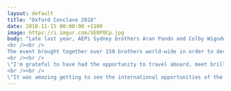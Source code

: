 ```yaml
---
layout: default
title: "Oxford Conclave 2018"
date: 2018-11-15 00:00:00 +1100
image: https://i.imgur.com/SE8POCp.jpg
body: "Late last year, AEPi Sydney brothers Aran Pando and Colby Wigoder had the opportunity to attend the annual European conclave held by Alpha Epsilon Pi at Oxford University in the UK.
<br /><br />
The event brought together over 150 brothers world-wide in order to develop their leadership skills and create life-lasting, global friendships.
<br /><br />
\"I'm grateful to have had the opportunity to travel aboard, meet brilliant people and make connections for life. I am proud to be a brother of AEPi.\" - Aran Pando
<br /><br />
\"It was amazing getting to see the international opportunities of the fraternity while travelling the UK with new mates from around the world.\" - Colby Wigoder"
---
```

